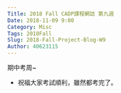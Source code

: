 ```yaml
---
Title: 2018 Fall CADP課程網誌 第九週
Date: 2018-11-09 9:00
Category: Misc
Tags: 2018Fall
Slug: 2018-Fall-Project-Blog-W9
Author: 40623115
---
```


期中考周~

<!-- PELICAN_END_SUMMARY -->

* 祝福大家考試順利，雖然都考完了。

